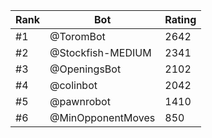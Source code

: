 Rank|Bot|Rating
---|---|---
#1|@ToromBot|2642
#2|@Stockfish-MEDIUM|2341
#3|@OpeningsBot|2102
#4|@colinbot|2042
#5|@pawnrobot|1410
#6|@MinOpponentMoves|850
